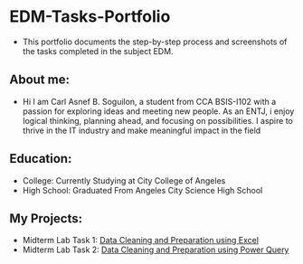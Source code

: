 # EDM-Tasks-Portfolio
- This portfolio documents the step-by-step process and screenshots of the tasks completed in the subject EDM.
  

## About me:
- Hi I am Carl Asnef B. Soguilon, a student from CCA BSIS-I102 with a passion for exploring ideas and meeting new people. As an ENTJ, i enjoy logical thinking, planning ahead, and focusing on possibilities. I aspire to thrive in the IT industry and make meaningful impact in the field
  
## Education:
- College: Currently Studying at City College of Angeles
- High School: Graduated From Angeles City Science High School

## My Projects:
- Midterm Lab Task 1: [Data Cleaning and Preparation using Excel](https://github.com/Soguilon/EDM-Tasks-Portfolio/blob/main/Midterm%20Lab%20Task%201/task1.md)
- Midterm Lab Task 2: [Data Cleaning and Preparation using Power Query](https://github.com/Soguilon/EDM-Tasks-Portfolio/blob/main/Midterm%20Lab%20Task%202/task2.md)

